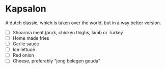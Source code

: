 # Kapsalon

A dutch classic, which is taken over the world, but in a way better version.

- [ ] Shoarma meat (pork, chicken thighs, lamb or Turkey
- [ ] Home made fries
- [ ] Garlic sauce
- [ ] Ice lettuce
- [ ] Red onion
- [ ] Cheese, preferably "jong belegen gouda"
